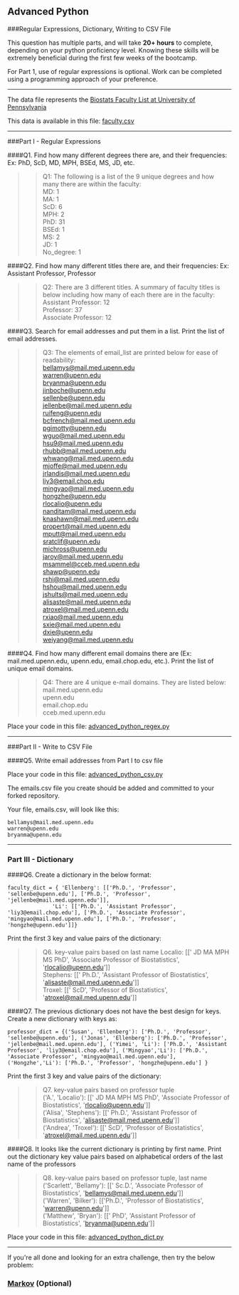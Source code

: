 ## Advanced Python    

###Regular Expressions, Dictionary, Writing to CSV File  

This question has multiple parts, and will take **20+ hours** to complete, depending on your python proficiency level.  Knowing these skills will be extremely beneficial during the first few weeks of the bootcamp.

For Part 1, use of regular expressions is optional.  Work can be completed using a programming approach of your preference. 

---

The data file represents the [Biostats Faculty List at University of Pennsylvania](http://www.med.upenn.edu/cceb/biostat/faculty.shtml)

This data is available in this file:  [faculty.csv](python/faculty.csv)

--- 

###Part I - Regular Expressions  


####Q1. Find how many different degrees there are, and their frequencies: Ex:  PhD, ScD, MD, MPH, BSEd, MS, JD, etc.

>> Q1: The following is a list of the 9 unique degrees and how many there are within the faculty:  
>>                   MD: 1  
>>                   MA: 1  
>>                  ScD: 6  
>>                  MPH: 2  
>>                  PhD: 31  
>>                 BSEd: 1  
>>                   MS: 2  
>>                   JD: 1  
>>            No_degree: 1  



####Q2. Find how many different titles there are, and their frequencies:  Ex:  Assistant Professor, Professor

>>Q2: There are 3 different titles. A summary of faculty titles is below including how many of each there are in the faculty:  
>> Assistant Professor: 12  
>>           Professor: 37  
>> Associate Professor: 12  


####Q3. Search for email addresses and put them in a list.  Print the list of email addresses.

>> Q3: The elements of email_list are printed below for ease of readability:  
>> bellamys@mail.med.upenn.edu  
>> warren@upenn.edu  
>> bryanma@upenn.edu  
>> jinboche@upenn.edu  
>> sellenbe@upenn.edu  
>> jellenbe@mail.med.upenn.edu  
>> ruifeng@upenn.edu  
>> bcfrench@mail.med.upenn.edu  
>> pgimotty@upenn.edu  
>> wguo@mail.med.upenn.edu  
>> hsu9@mail.med.upenn.edu  
>> rhubb@mail.med.upenn.edu  
>> whwang@mail.med.upenn.edu  
>> mjoffe@mail.med.upenn.edu  
>> jrlandis@mail.med.upenn.edu  
>> liy3@email.chop.edu  
>> mingyao@mail.med.upenn.edu  
>> hongzhe@upenn.edu  
>> rlocalio@upenn.edu  
>> nanditam@mail.med.upenn.edu  
>> knashawn@mail.med.upenn.edu  
>> propert@mail.med.upenn.edu  
>> mputt@mail.med.upenn.edu  
>> sratclif@upenn.edu  
>> michross@upenn.edu  
>> jaroy@mail.med.upenn.edu  
>> msammel@cceb.med.upenn.edu  
>> shawp@upenn.edu  
>> rshi@mail.med.upenn.edu  
>> hshou@mail.med.upenn.edu  
>> jshults@mail.med.upenn.edu  
>> alisaste@mail.med.upenn.edu  
>> atroxel@mail.med.upenn.edu  
>> rxiao@mail.med.upenn.edu  
>> sxie@mail.med.upenn.edu  
>> dxie@upenn.edu  
>> weiyang@mail.med.upenn.edu  


####Q4. Find how many different email domains there are (Ex:  mail.med.upenn.edu, upenn.edu, email.chop.edu, etc.).  Print the list of unique email domains.

>> Q4: There are 4 unique e-mail domains. They are listed below:  
>> mail.med.upenn.edu  
>> upenn.edu  
>> email.chop.edu  
>> cceb.med.upenn.edu  


Place your code in this file: [advanced_python_regex.py](python/advanced_python_regex.py)

---

###Part II - Write to CSV File

####Q5.  Write email addresses from Part I to csv file

Place your code in this file: [advanced_python_csv.py](python/advanced_python_csv.py)

The emails.csv file you create should be added and committed to your forked repository.

Your file, emails.csv, will look like this:
```
bellamys@mail.med.upenn.edu
warren@upenn.edu
bryanma@upenn.edu
```

---

### Part III - Dictionary

####Q6.  Create a dictionary in the below format:
```
faculty_dict = { 'Ellenberg': [['Ph.D.', 'Professor', 'sellenbe@upenn.edu'], ['Ph.D.', 'Professor', 'jellenbe@mail.med.upenn.edu']],
              'Li': [['Ph.D.', 'Assistant Professor', 'liy3@email.chop.edu'], ['Ph.D.', 'Associate Professor', 'mingyao@mail.med.upenn.edu'], ['Ph.D.', 'Professor', 'hongzhe@upenn.edu']]}
```
Print the first 3 key and value pairs of the dictionary:

>> Q6. key-value pairs based on last name
>> Localio: [[' JD MA MPH MS PhD', 'Associate Professor of Biostatistics', 'rlocalio@upenn.edu']]  
>> Stephens: [[' Ph.D.', 'Assistant Professor of Biostatistics', 'alisaste@mail.med.upenn.edu']]  
>> Troxel: [[' ScD', 'Professor of Biostatistics', 'atroxel@mail.med.upenn.edu']]  

####Q7.  The previous dictionary does not have the best design for keys.  Create a new dictionary with keys as:

```
professor_dict = {('Susan', 'Ellenberg'): ['Ph.D.', 'Professor', 'sellenbe@upenn.edu'], ('Jonas', 'Ellenberg'): ['Ph.D.', 'Professor', 'jellenbe@mail.med.upenn.edu'], ('Yimei', 'Li'): ['Ph.D.', 'Assistant Professor', 'liy3@email.chop.edu'], ('Mingyao','Li'): ['Ph.D.', 'Associate Professor', 'mingyao@mail.med.upenn.edu'], ('Hongzhe','Li'): ['Ph.D.', 'Professor', 'hongzhe@upenn.edu'] }
```

Print the first 3 key and value pairs of the dictionary:

>> Q7. key-value pairs based on professor tuple   
>> ('A.', 'Localio'): [[' JD MA MPH MS PhD', 'Associate Professor of Biostatistics', 'rlocalio@upenn.edu']]   
>> ('Alisa', 'Stephens'): [[' Ph.D.', 'Assistant Professor of Biostatistics', 'alisaste@mail.med.upenn.edu']]   
>> ('Andrea', 'Troxel'): [[' ScD', 'Professor of Biostatistics', 'atroxel@mail.med.upenn.edu']]   


####Q8.  It looks like the current dictionary is printing by first name.  Print out the dictionary key value pairs based on alphabetical orders of the last name of the professors

>> Q8. key-value pairs based on professor tuple, last name   
>> ('Scarlett', 'Bellamy'): [[' Sc.D.', 'Associate Professor of Biostatistics', 'bellamys@mail.med.upenn.edu']]   
>> ('Warren', 'Bilker'): [['Ph.D.', 'Professor of Biostatistics', 'warren@upenn.edu']]   
>> ('Matthew', 'Bryan'): [[' PhD', 'Assistant Professor of Biostatistics', 'bryanma@upenn.edu']]   

Place your code in this file: [advanced_python_dict.py](python/advanced_python_dict.py)

--- 

If you're all done and looking for an extra challenge, then try the below problem:  

### [Markov](python/markov.py) (Optional)

